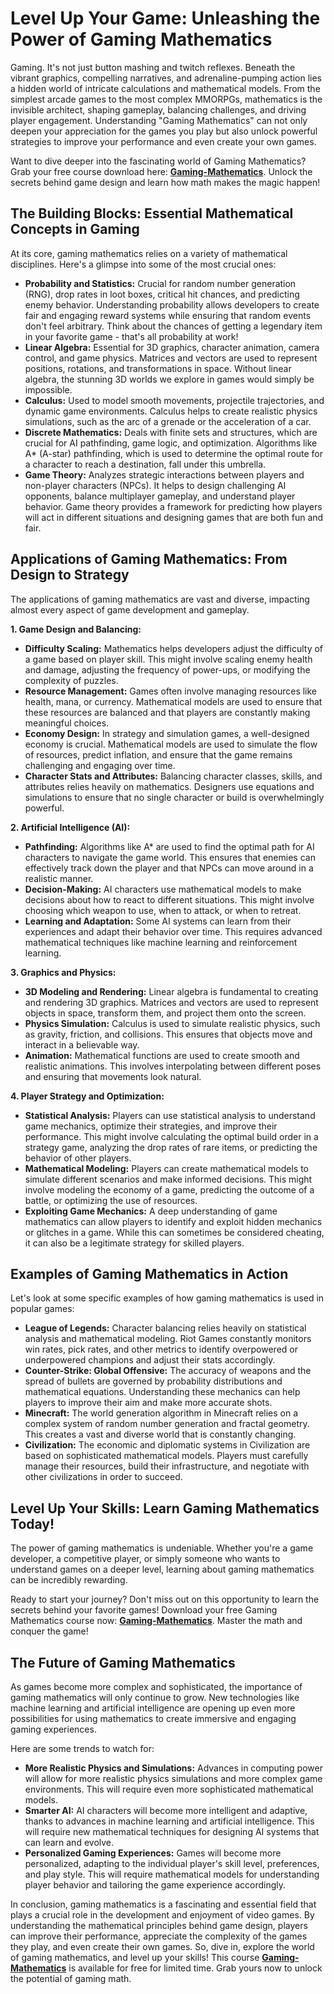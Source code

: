 # Level Up Your Game: Unleashing the Power of Gaming Mathematics

Gaming. It's not just button mashing and twitch reflexes. Beneath the vibrant graphics, compelling narratives, and adrenaline-pumping action lies a hidden world of intricate calculations and mathematical models. From the simplest arcade games to the most complex MMORPGs, mathematics is the invisible architect, shaping gameplay, balancing challenges, and driving player engagement. Understanding "Gaming Mathematics" can not only deepen your appreciation for the games you play but also unlock powerful strategies to improve your performance and even create your own games.

Want to dive deeper into the fascinating world of Gaming Mathematics? Grab your free course download here: [**Gaming-Mathematics**](https://udemywork.com/gaming-mathematics).  Unlock the secrets behind game design and learn how math makes the magic happen!

## The Building Blocks: Essential Mathematical Concepts in Gaming

At its core, gaming mathematics relies on a variety of mathematical disciplines. Here's a glimpse into some of the most crucial ones:

*   **Probability and Statistics:** Crucial for random number generation (RNG), drop rates in loot boxes, critical hit chances, and predicting enemy behavior. Understanding probability allows developers to create fair and engaging reward systems while ensuring that random events don't feel arbitrary. Think about the chances of getting a legendary item in your favorite game - that's all probability at work!
*   **Linear Algebra:** Essential for 3D graphics, character animation, camera control, and game physics. Matrices and vectors are used to represent positions, rotations, and transformations in space. Without linear algebra, the stunning 3D worlds we explore in games would simply be impossible.
*   **Calculus:** Used to model smooth movements, projectile trajectories, and dynamic game environments. Calculus helps to create realistic physics simulations, such as the arc of a grenade or the acceleration of a car.
*   **Discrete Mathematics:** Deals with finite sets and structures, which are crucial for AI pathfinding, game logic, and optimization. Algorithms like A\* (A-star) pathfinding, which is used to determine the optimal route for a character to reach a destination, fall under this umbrella.
*   **Game Theory:** Analyzes strategic interactions between players and non-player characters (NPCs). It helps to design challenging AI opponents, balance multiplayer gameplay, and understand player behavior. Game theory provides a framework for predicting how players will act in different situations and designing games that are both fun and fair.

## Applications of Gaming Mathematics: From Design to Strategy

The applications of gaming mathematics are vast and diverse, impacting almost every aspect of game development and gameplay.

**1. Game Design and Balancing:**

*   **Difficulty Scaling:** Mathematics helps developers adjust the difficulty of a game based on player skill. This might involve scaling enemy health and damage, adjusting the frequency of power-ups, or modifying the complexity of puzzles.
*   **Resource Management:** Games often involve managing resources like health, mana, or currency. Mathematical models are used to ensure that these resources are balanced and that players are constantly making meaningful choices.
*   **Economy Design:** In strategy and simulation games, a well-designed economy is crucial. Mathematical models are used to simulate the flow of resources, predict inflation, and ensure that the game remains challenging and engaging over time.
*   **Character Stats and Attributes:** Balancing character classes, skills, and attributes relies heavily on mathematics. Designers use equations and simulations to ensure that no single character or build is overwhelmingly powerful.

**2. Artificial Intelligence (AI):**

*   **Pathfinding:** Algorithms like A\* are used to find the optimal path for AI characters to navigate the game world. This ensures that enemies can effectively track down the player and that NPCs can move around in a realistic manner.
*   **Decision-Making:** AI characters use mathematical models to make decisions about how to react to different situations. This might involve choosing which weapon to use, when to attack, or when to retreat.
*   **Learning and Adaptation:** Some AI systems can learn from their experiences and adapt their behavior over time. This requires advanced mathematical techniques like machine learning and reinforcement learning.

**3. Graphics and Physics:**

*   **3D Modeling and Rendering:** Linear algebra is fundamental to creating and rendering 3D graphics. Matrices and vectors are used to represent objects in space, transform them, and project them onto the screen.
*   **Physics Simulation:** Calculus is used to simulate realistic physics, such as gravity, friction, and collisions. This ensures that objects move and interact in a believable way.
*   **Animation:** Mathematical functions are used to create smooth and realistic animations. This involves interpolating between different poses and ensuring that movements look natural.

**4. Player Strategy and Optimization:**

*   **Statistical Analysis:** Players can use statistical analysis to understand game mechanics, optimize their strategies, and improve their performance. This might involve calculating the optimal build order in a strategy game, analyzing the drop rates of rare items, or predicting the behavior of other players.
*   **Mathematical Modeling:** Players can create mathematical models to simulate different scenarios and make informed decisions. This might involve modeling the economy of a game, predicting the outcome of a battle, or optimizing the use of resources.
*   **Exploiting Game Mechanics:** A deep understanding of game mathematics can allow players to identify and exploit hidden mechanics or glitches in a game. While this can sometimes be considered cheating, it can also be a legitimate strategy for skilled players.

## Examples of Gaming Mathematics in Action

Let's look at some specific examples of how gaming mathematics is used in popular games:

*   **League of Legends:** Character balancing relies heavily on statistical analysis and mathematical modeling. Riot Games constantly monitors win rates, pick rates, and other metrics to identify overpowered or underpowered champions and adjust their stats accordingly.
*   **Counter-Strike: Global Offensive:** The accuracy of weapons and the spread of bullets are governed by probability distributions and mathematical equations. Understanding these mechanics can help players to improve their aim and make more accurate shots.
*   **Minecraft:** The world generation algorithm in Minecraft relies on a complex system of random number generation and fractal geometry. This creates a vast and diverse world that is constantly changing.
*   **Civilization:** The economic and diplomatic systems in Civilization are based on sophisticated mathematical models. Players must carefully manage their resources, build their infrastructure, and negotiate with other civilizations in order to succeed.

## Level Up Your Skills: Learn Gaming Mathematics Today!

The power of gaming mathematics is undeniable. Whether you're a game developer, a competitive player, or simply someone who wants to understand games on a deeper level, learning about gaming mathematics can be incredibly rewarding.

Ready to start your journey? Don't miss out on this opportunity to learn the secrets behind your favorite games! Download your free Gaming Mathematics course now: [**Gaming-Mathematics**](https://udemywork.com/gaming-mathematics). Master the math and conquer the game!

## The Future of Gaming Mathematics

As games become more complex and sophisticated, the importance of gaming mathematics will only continue to grow. New technologies like machine learning and artificial intelligence are opening up even more possibilities for using mathematics to create immersive and engaging gaming experiences.

Here are some trends to watch for:

*   **More Realistic Physics and Simulations:** Advances in computing power will allow for more realistic physics simulations and more complex game environments. This will require even more sophisticated mathematical models.
*   **Smarter AI:** AI characters will become more intelligent and adaptive, thanks to advances in machine learning and artificial intelligence. This will require new mathematical techniques for designing AI systems that can learn and evolve.
*   **Personalized Gaming Experiences:** Games will become more personalized, adapting to the individual player's skill level, preferences, and play style. This will require mathematical models for understanding player behavior and tailoring the game experience accordingly.

In conclusion, gaming mathematics is a fascinating and essential field that plays a crucial role in the development and enjoyment of video games. By understanding the mathematical principles behind game design, players can improve their performance, appreciate the complexity of the games they play, and even create their own games. So, dive in, explore the world of gaming mathematics, and level up your skills! This course [**Gaming-Mathematics**](https://udemywork.com/gaming-mathematics) is available for free for limited time. Grab yours now to unlock the potential of gaming math.
